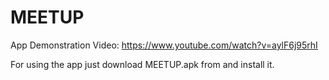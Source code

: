 # MEETUP

App Demonstration Video:
https://www.youtube.com/watch?v=aylF6j95rhI

For using the app just download MEETUP.apk from and install it.
